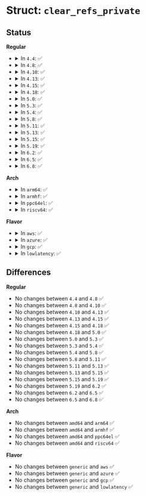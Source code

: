 # Struct: <code>clear_refs_private</code>

## Status
<b>Regular</b>
<ul>
<li>
<details>
<summary>In <code>4.4</code>: ✅</summary>

```c
struct clear_refs_private {
    enum clear_refs_types type;
};
```
</details>
</li>
<li>
<details>
<summary>In <code>4.8</code>: ✅</summary>

```c
struct clear_refs_private {
    enum clear_refs_types type;
};
```
</details>
</li>
<li>
<details>
<summary>In <code>4.10</code>: ✅</summary>

```c
struct clear_refs_private {
    enum clear_refs_types type;
};
```
</details>
</li>
<li>
<details>
<summary>In <code>4.13</code>: ✅</summary>

```c
struct clear_refs_private {
    enum clear_refs_types type;
};
```
</details>
</li>
<li>
<details>
<summary>In <code>4.15</code>: ✅</summary>

```c
struct clear_refs_private {
    enum clear_refs_types type;
};
```
</details>
</li>
<li>
<details>
<summary>In <code>4.18</code>: ✅</summary>

```c
struct clear_refs_private {
    enum clear_refs_types type;
};
```
</details>
</li>
<li>
<details>
<summary>In <code>5.0</code>: ✅</summary>

```c
struct clear_refs_private {
    enum clear_refs_types type;
};
```
</details>
</li>
<li>
<details>
<summary>In <code>5.3</code>: ✅</summary>

```c
struct clear_refs_private {
    enum clear_refs_types type;
};
```
</details>
</li>
<li>
<details>
<summary>In <code>5.4</code>: ✅</summary>

```c
struct clear_refs_private {
    enum clear_refs_types type;
};
```
</details>
</li>
<li>
<details>
<summary>In <code>5.8</code>: ✅</summary>

```c
struct clear_refs_private {
    enum clear_refs_types type;
};
```
</details>
</li>
<li>
<details>
<summary>In <code>5.11</code>: ✅</summary>

```c
struct clear_refs_private {
    enum clear_refs_types type;
};
```
</details>
</li>
<li>
<details>
<summary>In <code>5.13</code>: ✅</summary>

```c
struct clear_refs_private {
    enum clear_refs_types type;
};
```
</details>
</li>
<li>
<details>
<summary>In <code>5.15</code>: ✅</summary>

```c
struct clear_refs_private {
    enum clear_refs_types type;
};
```
</details>
</li>
<li>
<details>
<summary>In <code>5.19</code>: ✅</summary>

```c
struct clear_refs_private {
    enum clear_refs_types type;
};
```
</details>
</li>
<li>
<details>
<summary>In <code>6.2</code>: ✅</summary>

```c
struct clear_refs_private {
    enum clear_refs_types type;
};
```
</details>
</li>
<li>
<details>
<summary>In <code>6.5</code>: ✅</summary>

```c
struct clear_refs_private {
    enum clear_refs_types type;
};
```
</details>
</li>
<li>
<details>
<summary>In <code>6.8</code>: ✅</summary>

```c
struct clear_refs_private {
    enum clear_refs_types type;
};
```
</details>
</li>
</ul>
<b>Arch</b>
<ul>
<li>
<details>
<summary>In <code>arm64</code>: ✅</summary>

```c
struct clear_refs_private {
    enum clear_refs_types type;
};
```
</details>
</li>
<li>
<details>
<summary>In <code>armhf</code>: ✅</summary>

```c
struct clear_refs_private {
    enum clear_refs_types type;
};
```
</details>
</li>
<li>
<details>
<summary>In <code>ppc64el</code>: ✅</summary>

```c
struct clear_refs_private {
    enum clear_refs_types type;
};
```
</details>
</li>
<li>
<details>
<summary>In <code>riscv64</code>: ✅</summary>

```c
struct clear_refs_private {
    enum clear_refs_types type;
};
```
</details>
</li>
</ul>
<b>Flavor</b>
<ul>
<li>
<details>
<summary>In <code>aws</code>: ✅</summary>

```c
struct clear_refs_private {
    enum clear_refs_types type;
};
```
</details>
</li>
<li>
<details>
<summary>In <code>azure</code>: ✅</summary>

```c
struct clear_refs_private {
    enum clear_refs_types type;
};
```
</details>
</li>
<li>
<details>
<summary>In <code>gcp</code>: ✅</summary>

```c
struct clear_refs_private {
    enum clear_refs_types type;
};
```
</details>
</li>
<li>
<details>
<summary>In <code>lowlatency</code>: ✅</summary>

```c
struct clear_refs_private {
    enum clear_refs_types type;
};
```
</details>
</li>
</ul>

## Differences
<b>Regular</b>
<ul>
<li>
No changes between <code>4.4</code> and <code>4.8</code> ✅
</li>
<li>
No changes between <code>4.8</code> and <code>4.10</code> ✅
</li>
<li>
No changes between <code>4.10</code> and <code>4.13</code> ✅
</li>
<li>
No changes between <code>4.13</code> and <code>4.15</code> ✅
</li>
<li>
No changes between <code>4.15</code> and <code>4.18</code> ✅
</li>
<li>
No changes between <code>4.18</code> and <code>5.0</code> ✅
</li>
<li>
No changes between <code>5.0</code> and <code>5.3</code> ✅
</li>
<li>
No changes between <code>5.3</code> and <code>5.4</code> ✅
</li>
<li>
No changes between <code>5.4</code> and <code>5.8</code> ✅
</li>
<li>
No changes between <code>5.8</code> and <code>5.11</code> ✅
</li>
<li>
No changes between <code>5.11</code> and <code>5.13</code> ✅
</li>
<li>
No changes between <code>5.13</code> and <code>5.15</code> ✅
</li>
<li>
No changes between <code>5.15</code> and <code>5.19</code> ✅
</li>
<li>
No changes between <code>5.19</code> and <code>6.2</code> ✅
</li>
<li>
No changes between <code>6.2</code> and <code>6.5</code> ✅
</li>
<li>
No changes between <code>6.5</code> and <code>6.8</code> ✅
</li>
</ul>
<b>Arch</b>
<ul>
<li>
No changes between <code>amd64</code> and <code>arm64</code> ✅
</li>
<li>
No changes between <code>amd64</code> and <code>armhf</code> ✅
</li>
<li>
No changes between <code>amd64</code> and <code>ppc64el</code> ✅
</li>
<li>
No changes between <code>amd64</code> and <code>riscv64</code> ✅
</li>
</ul>
<b>Flavor</b>
<ul>
<li>
No changes between <code>generic</code> and <code>aws</code> ✅
</li>
<li>
No changes between <code>generic</code> and <code>azure</code> ✅
</li>
<li>
No changes between <code>generic</code> and <code>gcp</code> ✅
</li>
<li>
No changes between <code>generic</code> and <code>lowlatency</code> ✅
</li>
</ul>
